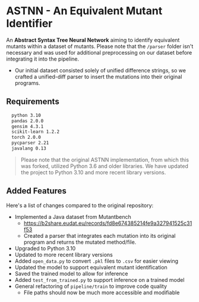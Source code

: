 # ASTNN - An Equivalent Mutant Identifier
An **Abstract Syntax Tree Neural Network** aiming to identify equivalent mutants within a dataset of mutants. Please note that the `/parser` folder isn't necessary and was used for additional preprocessing on our dataset before integrating it into the pipeline.
- Our initial dataset consisted solely of unified difference strings, so we crafted a unified-diff parser to insert the mutations into their original programs.
	
	
## Requirements
```bash
  python 3.10
  pandas 2.0.0
  gensim 4.3.1
  scikit-learn 1.2.2
  torch 2.0.0
  pycparser 2.21
  javalang 0.13
```

> Please note that the original ASTNN implementation, from which this was forked, utilized Python 3.6 and older libraries. We have updated the project to Python 3.10 and more recent library versions.


## Added Features
Here's a list of changes compared to the original repository:

- Implemented a Java dataset from Mutantbench
  - https://b2share.eudat.eu/records/fd8e674385214fe9a327941525c31f53
  - Created a parser that integrates each mutation into its original program and returns the mutated method/file.
- Upgraded to Python 3.10
- Updated to more recent library versions
- Added `open_data.py` to convert `.pkl` files to `.csv` for easier viewing
- Updated the model to support equivalent mutant identification
- Saved the trained model to allow for inference
- Added `test_from_trained.py` to support inference on a trained model
- General refactoring of `pipeline/train` to improve code quality
  - File paths should now be much more accessible and modifiable
